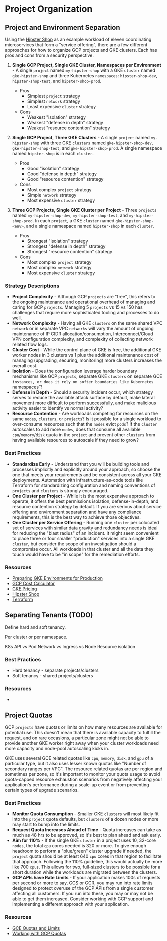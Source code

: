 # Project Organization

## Project and Environment Separation

Using the [Hipster Shop](https://github.com/GoogleCloudPlatform/microservices-demo) as an example workload of eleven coordinating microservices that form a "service offering", there are a few different approaches for how to organize GCP projects and GKE clusters.  Each has pros and cons from a security perspective.

1. **Single GCP Project, Single GKE Cluster, Namespaces per Environment** - A single `project` named `my-hipster-shop` with a GKE `cluster` named `gke-hipster-shop` and three Kubernetes `namespaces`: `hipster-shop-dev`, `hipster-shop-test`, and `hipster-shop-prod`.
    * Pros
        * Simplest `project` strategy
        * Simplest `network` strategy
        * Least expensive `cluster` strategy
    * Cons
        * Weakest "isolation" strategy
        * Weakest "defense in depth" strategy
        * Weakest "resource contention" strategy

1. **Single GCP Project, Three GKE Clusters** - A single `project` named `my-hipster-shop` with three GKE `clusters` named `gke-hipster-shop-dev`, `gke-hipster-shop-test`, and `gke-hipster-shop-prod`.  A single namespace named `hipster-shop` is in each `cluster`.
    * Pros
        * Good "isolation" strategy
        * Good "defense in depth" strategy
        * Good "resource contention" strategy
    * Cons
        * Most complex `project` strategy
        * Simple `network` strategy
        * Most expensive `cluster` strategy

1. **Three GCP Projects, Single GKE Cluster per Project** - Three `projects` named `my-hipster-shop-dev`, `my-hipster-shop-test`, and `my-hipster-shop-prod`.  In each `project`, a GKE `cluster` named `gke-hipster-shop-<env>`, and a single namespace named `hipster-shop` in each `cluster`.
    * Pros
        * Strongest "isolation" strategy
        * Strongest "defense in depth" strategy
        * Strongest "resource contention" strategy
    * Cons
        * Most complex `project` strategy
        * Most complex `network` strategy
        * Most expensive `cluster` strategy

### Strategy Descriptions

* **Project Complexity** - Although GCP `projects` are "free", this refers to the ongoing maintenance and operational overhead of managing and caring for GCP `projects`.  Managing 5 `projects` vs 15 vs 150 has challenges that require more sophisticated tooling and processes to do well.
* **Network Complexity** - Having all GKE `clusters` on the same shared VPC `network` or in separate VPC `networks` will vary the amount of ongoing maintenance of IP CIDR allocation/consumption, Interconnect/Cloud VPN configuration complexity, and complexity of collecting network related flow logs.
* **Cluster Cost** - While the control plane of GKE is free, the additional GKE worker nodes in 3 clusters vs 1 plus the additional maintenance cost of managing (upgrading, securing, monitoring) more clusters increases the overall cost.
* **Isolation** - Does the configuration leverage harder boundary mechanisms like GCP `projects`, separate GKE `clusters` on separate GCE `instances, or does it rely on softer boundaries like Kubernetes `namespaces`?
* **Defense in Depth** - Should a security incident occur, which strategy serves to reduce the available attack surface by default, make lateral movement more difficult to perform successfully, and make malicious activity easier to identify vs normal activity?
* **Resource Contention** - Are workloads competing for resources on the same `nodes`, `clusters`, or `projects`?  Is it possible for a single workload to over-consume resources such that the `nodes` evict `pods`?  If the `cluster` autoscales to add more `nodes`, does that consume all available `cpu`/`memory`/`disk` quota in the `project` and prevent other `clusters` from having available resources to autoscale if they need to grow?

### Best Practices

* **Standardize Early** - Understand that you will be building tools and processes implicitly and explicitly around your approach, so choose the one that meets your requirements and be consistent across all your GKE deployments.  Automation with infrastructure-as-code tools like Terraform for standardizing configuration and naming conventions of `projects` and `clusters` is strongly encouraged.
* **One Cluster per Project** - While it is the most expensive approach to operate, it offers the best permissions isolation, defense-in-depth, and resource contention strategy by default.  If you are serious about service offering and environment separation and have any compliance requirements, this is the best way to achieve those objectives.
* **One Cluster per Service Offering** - Running one `cluster` per colocated set of services with similar data gravity and redundancy needs is ideal for reducing the "blast radius" of an incident. It might seem convenient to place three or four smaller "production" services into a single GKE `cluster`, but consider the scope of an investigation should a compromise occur.  All workloads in that cluster and all the data they touch would have to be "in scope" for the remediation efforts.

### Resources

* [Preparing GKE Environments for Production](https://cloud.google.com/solutions/prep-kubernetes-engine-for-prod)
* [GCP Cost Calculator](https://cloud.google.com/products/calculator/)
* [GKE Pricing](https://cloud.google.com/kubernetes-engine/pricing)
* [Hipster Shop](https://github.com/GoogleCloudPlatform/microservices-demo)
* [Terraform](https://terraform.io)

## Separating Tenants (TODO)

Define hard and soft tenancy.

Per cluster or per namespace.

K8s API vs Pod Network vs Ingress vs Node Resource isolation

### Best Practices

* Hard tenancy - separate projects/clusters
* Soft tenancy - shared projects/clusters

### Resources

* 

## Project Quotas

GCP `projects` have quotas or limits on how many resources are available for potential use.  This doesn't mean that there is available capacity to fulfill the request, and on rare occasions, a particular zone might not be able to provide another GKE worker right away when your cluster workloads need more capacity and node-pool autoscaling kicks in.

GKE uses several GCE related quotas like `cpu`, `memory`, `disk`, and `gpu` of a particular type, but it also uses lesser known quotas like "Number of secondary ranges per VPC".  The resource related quotas are per region and sometimes per zone, so it's important to monitor your quota usage to avoid quota-capped resource exhaustion scenarios from negatively affecting your application's performance during a scale-up event or from preventing certain types of upgrade scenarios.

### Best Practices

* **Monitor Quota Consumption** - Smaller GKE `clusters` will most likely fit into the `project` quota defaults, but `clusters` of a dozen nodes or more may start to bump into the limits.
* **Request Quota Increases Ahead of Time** - Quota increases can take as much as 48 hrs to be approved, so it's best to plan ahead and ask early.
* **Aim for 110%** - If the single GKE `cluster` in a project uses 10, 32-core `nodes`, the total `cpu` cores needed is 320 or more.  To give enough headroom to perform a "blue/green" cluster upgrade if needed, the `project` quota should be at least 640 `cpu` cores in that region to facilitate that approach.  Following the 110% guideline, this would actually be more like 700 `cpus`.  This allows for two, full-sized clusters to be possible for a short duration while the workloads are migrated between the clusters.
* **GCP APIs have Rate Limits** - If your application makes 100s of requests per second or more to say, GCS or GCR, you may run into rate limits designed to protect overuse of the GCP APIs from a single customer affecting all customers.  If you run into these, you may or may not be able to get them increased.  Consider working with GCP support and implementing a different approach with your application.

### Resources

* [GCE Quotas and Limits](https://cloud.google.com/compute/quotas)
* [Working with GCP Quotas](https://cloud.google.com/docs/quota)
